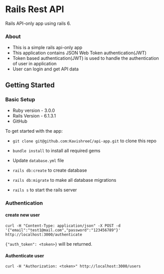 # Rails Rest API

Rails API-only app using rails 6.

### About

* This is a simple rails api-only app
* This application contains JSON Web Token authentication(JWT)
* Token based authentication(JWT) is used to handle the authentication of user in application
* User can login and get API data

## Getting Started

### Basic Setup

* Ruby version - 3.0.0
* Rails Version - 6.1.3.1
* GitHub

To get started with the app:

* `git clone git@github.com:KavishreeC/api-app.git` to clone this repo

* `bundle install` to install all required gems

* Update `database.yml` file

* `rails db:create` to create database

* `rails db:migrate` to make all database migrations

* `rails s` to start the rails server

### Authentication

#### create new user

```
curl -H "Content-Type: application/json" -X POST -d '{"email":"test1@mail.com","password":"123456789"}' http://localhost:3000/authenticate

```

`{"auth_token": <token>}` will be returned.

#### Authenticate user

```
curl -H "Authorization: <token>" http://localhost:3000/users

```



